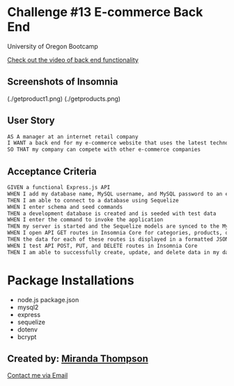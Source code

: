 # Challenge #13 E-commerce Back End 
University of Oregon Bootcamp 

[Check out the video of back end functionality](https://drive.google.com/file/d/1l2k8FUjgBdNtTFyobQ-7pJL9Qnmgs9GX/view)
## Screenshots of Insomnia 
(./getproduct1.png)
(./getproducts.png)

## User Story

```md
AS A manager at an internet retail company
I WANT a back end for my e-commerce website that uses the latest technologies
SO THAT my company can compete with other e-commerce companies
```

## Acceptance Criteria

```md
GIVEN a functional Express.js API
WHEN I add my database name, MySQL username, and MySQL password to an environment variable file
THEN I am able to connect to a database using Sequelize
WHEN I enter schema and seed commands
THEN a development database is created and is seeded with test data
WHEN I enter the command to invoke the application
THEN my server is started and the Sequelize models are synced to the MySQL database
WHEN I open API GET routes in Insomnia Core for categories, products, or tags
THEN the data for each of these routes is displayed in a formatted JSON
WHEN I test API POST, PUT, and DELETE routes in Insomnia Core
THEN I am able to successfully create, update, and delete data in my database
```

# Package Installations
* node.js package.json 
* mysql2 
* express 
* sequelize 
* dotenv 
* bcrypt



## Created by: [Miranda Thompson](https://github.com/MirandaT77)
[Contact me via Email](ranileah7@gmail.com)